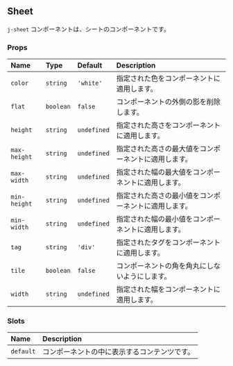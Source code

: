 ## Sheet

`j-sheet` コンポーネントは、シートのコンポーネントです。

### Props

|Name|Type|Default|Description|
|:--|:--|:--|:--|
|`color`|`string`|`'white'`|指定された色をコンポーネントに適用します。|
|`flat`|`boolean`|`false`|コンポーネントの外側の影を削除します。|
|`height`|`string`|`undefined`|指定された高さをコンポーネントに適用します。|
|`max-height`|`string`|`undefined`|指定された高さの最大値をコンポーネントに適用します。|
|`max-width`|`string`|`undefined`|指定された幅の最大値をコンポーネントに適用します。|
|`min-height`|`string`|`undefined`|指定された高さの最小値をコンポーネントに適用します。|
|`min-width`|`string`|`undefined`|指定された幅の最小値をコンポーネントに適用します。|
|`tag`|`string`|`'div'`|指定されたタグをコンポーネントに適用します。|
|`tile`|`boolean`|`false`|コンポーネントの角を角丸にしないようにします。|
|`width`|`string`|`undefined`|指定された幅をコンポーネントに適用します。|

### Slots

|Name|Description|
|:--|:--|
|`default`|コンポーネントの中に表示するコンテンツです。|
